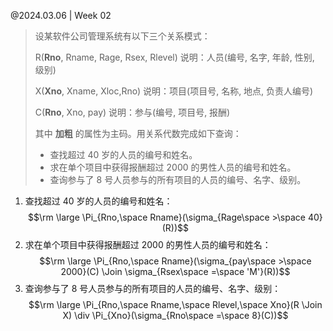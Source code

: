 @2024.03.06 | Week 02

> 设某软件公司管理系统有以下三个关系模式：
> 
> R(**Rno**, Rname, Rage, Rsex, Rlevel) 说明：人员(编号, 名字, 年龄, 性别, 级别)
> 
> X(**Xno**, Xname, Xloc,Rno) 说明：项目(项目号, 名称, 地点, 负责人编号)
> 
> C(**Rno**, Xno, pay) 说明：参与(编号, 项目号, 报酬)
> 
> 其中 **加粗** 的属性为主码。用关系代数完成如下查询：
> 
> - 查找超过 $40$ 岁的人员的编号和姓名。
> - 求在单个项目中获得报酬超过 $2000$ 的男性人员的编号和姓名。
> - 查询参与了 $8$ 号人员参与的所有项目的人员的编号、名字、级别。

1. 查找超过 $40$ 岁的人员的编号和姓名：$$\rm \large \Pi_{Rno,\space Rname}(\sigma_{Rage\space >\space 40}(R))$$
2. 求在单个项目中获得报酬超过 $2000$ 的男性人员的编号和姓名：$$\rm \large \Pi_{Rno,\space Rname}(\sigma_{pay\space >\space 2000}(C) \Join \sigma_{Rsex\space =\space 'M'}(R))$$
3. 查询参与了 $8$ 号人员参与的所有项目的人员的编号、名字、级别：$$\rm \large \Pi_{Rno,\space Rname,\space Rlevel,\space Xno}(R \Join X) \div \Pi_{Xno}(\sigma_{Rno\space =\space 8}(C))$$